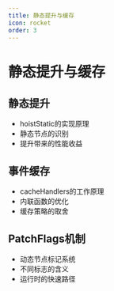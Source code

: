 ```yaml
---
title: 静态提升与缓存
icon: rocket
order: 3
---
```


# 静态提升与缓存

## 静态提升
- hoistStatic的实现原理
- 静态节点的识别
- 提升带来的性能收益

## 事件缓存
- cacheHandlers的工作原理
- 内联函数的优化
- 缓存策略的取舍

## PatchFlags机制
- 动态节点标记系统
- 不同标志的含义
- 运行时的快速路径
